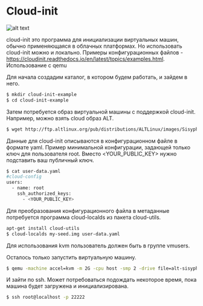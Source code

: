 
# Cloud-init

![alt text](https://habrastorage.org/getpro/habr/upload_files/901/939/bf5/901939bf5394112ee22a760f230c8ab0.png)

cloud-init это программа для инициализации виртуальных машин, обычно применяющаяся в облачных платформах. Но использовать cloud-init можно и локально. Примеры конфигурационных файлов - https://cloudinit.readthedocs.io/en/latest/topics/examples.html.
Использование с qemu

Для начала создадим каталог, в котором будем работать, и зайдем в него.
```bash
$ mkdir cloud-init-example
$ cd cloud-init-example
```
Затем потребуется образ виртуальной машины с поддержкой cloud-init. Например, можно взять cloud образ ALT.
```bash
$ wget http://ftp.altlinux.org/pub/distributions/ALTLinux/images/Sisyphus/cloud/x86_64/alt-sisyphus-cloud-x86_64.qcow2
```
Данные для cloud-init описываются в конфигурационном файле в формате yaml. Пример минимальной конфигурации, задающей только ключ для пользователя root. Вместо <YOUR_PUBLIC_KEY> нужно подставить ваш публичный ключ.
```bash
$ cat user-data.yaml 
#cloud-config
users:
  - name: root
    ssh_authorized_keys:
      - <YOUR_PUBLIC_KEY>
```
Для преобразования конфигурационного файла в метаданные потребуется программа cloud-localds из пакета cloud-utils.
```bash
apt-get install cloud-utils
$ cloud-localds my-seed.img user-data.yaml
```
Для использования kvm пользователь должен быть в группе vmusers.

Осталось только запустить виртуальную машину.
```bash
$ qemu -machine accel=kvm -m 2G -cpu host -smp 2 -drive file=alt-sisyphus-cloud-x86_64.qcow2,if=virtio -drive file=my-seed.img,if=virtio,format=raw,force-share=on,read-only=on -daemonize -display none -nic user,hostfwd=tcp::22222-:22
```
И зайти по ssh. Может потребоваться подождать некоторое время, пока машина будет загружена и инициализирована.
```bash
$ ssh root@localhost -p 22222
```